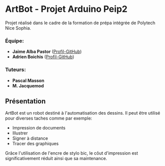 # ArtBot - Projet Arduino Peip2

Projet réalisé dans le cadre de la formation de prépa intégrée de Polytech Nice Sophia.

### Équipe:

- **Jaime Alba Pastor** ([Profil-GitHub](https://github.com/jaimealbapastor))
- **Adrien Boichis** ([Profil-GitHub](https://github.com/Adrien295))

### Tuteurs:

- **Pascal Masson**
- **M. Jacquemod**

## Présentation

ArtBot est un robot destiné à l'automatisation des dessins. Il peut être utilisé pour diverses taches comme par exemple:

- Impression de documents
- Illustrer
- Signer à distance
- Tracer des graphiques

Grâce l'utilisation de l'encre de stylo bic, le côut d'impression est significativement réduit ainsi que sa maintenance.
